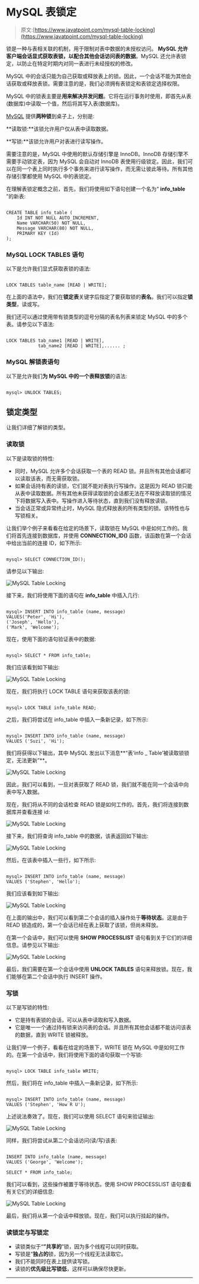 # MySQL 表锁定

> 原文:[https://www.javatpoint.com/mysql-table-locking](https://www.javatpoint.com/mysql-table-locking)

锁是一种与表相关联的机制，用于限制对表中数据的未授权访问。 **MySQL 允许客户端会话显式获取表锁，以配合其他会话访问表的数据**。MySQL 还允许表锁定，以防止在特定时期内对同一表进行未经授权的修改。

MySQL 中的会话只能为自己获取或释放表上的锁。因此，一个会话不能为其他会话获取或释放表锁。需要注意的是，我们必须拥有表锁定和表锁定选择权限。

MySQL 中的锁表主要是**用来解决并发问题**。它将在运行事务时使用，即首先从表(数据库)中读取一个值，然后将其写入表(数据库)。

[MySQL](https://www.javatpoint.com/mysql-tutorial) 提供**两种锁**到桌子上，分别是:

**读取锁:**该锁允许用户仅从表中读取数据。

**写锁:**该锁允许用户对表进行读写操作。

需要注意的是，MySQL 中使用的默认存储引擎是 InnoDB。InnoDB 存储引擎不需要手动锁定表，因为 MySQL 会自动对 InnoDB 表使用行级锁定。因此，我们可以在同一个表上同时执行多个事务来进行读写操作，而无需让彼此等待。所有其他存储引擎都使用 MySQL 中的表锁定。

在理解表锁定概念之前，首先，我们将使用如下语句创建一个名为“ **info_table** ”的新表:

```

CREATE TABLE info_table ( 
    Id INT NOT NULL AUTO_INCREMENT, 
    Name VARCHAR(50) NOT NULL, 
    Message VARCHAR(80) NOT NULL,
    PRIMARY KEY (Id) 
);

```

### MySQL LOCK TABLES 语句

以下是允许我们显式获取表锁的语法:

```

LOCK TABLES table_name [READ | WRITE];

```

在上面的语法中，我们在**锁定表**关键字后指定了要获取锁的**表名**。我们可以指定**锁类型**，读或写。

我们还可以通过使用带有锁类型的逗号分隔的表名列表来锁定 MySQL 中的多个表。请参见以下语法:

```

LOCK TABLES tab_name1 [READ | WRITE], 
            tab_name2 [READ | WRITE],...... ;

```

### MySQL 解锁表语句

以下是允许我们**为 MySQL 中的一个表释放锁**的语法:

```

mysql> UNLOCK TABLES;

```

## 锁定类型

让我们详细了解锁的类型。

### 读取锁

以下是读取锁的特性:

*   同时，MySQL 允许多个会话获取一个表的 READ 锁。并且所有其他会话都可以读取该表，而无需获取锁。
*   如果会话持有表的读锁，它们就不能对表执行写操作。这是因为 READ 锁只能从表中读取数据。所有其他未获得读取锁的会话都无法在不释放读取锁的情况下将数据写入表中。写操作进入等待状态，直到我们没有释放读锁。
*   当会话正常或异常终止时，MySQL 隐式释放表的所有类型的锁。该特性也与写锁相关。

让我们举个例子来看看在给定的场景下，读取锁在 MySQL 中是如何工作的。我们将首先连接到数据库，并使用 **CONNECTION_ID()** 函数，该函数在第一个会话中给出当前的连接 ID，如下所示:

```

mysql> SELECT CONNECTION_ID();

```

请参见以下输出:

![MySQL Table Locking](../Images/083c08742b2819cf34cc86cf0e637739.png)

接下来，我们将使用下面的语句在 **info_table** 中插入几行:

```

mysql> INSERT INTO info_table (name, message) 
VALUES('Peter', 'Hi'),
('Joseph', 'Hello'),
('Mark', 'Welcome');

```

现在，使用下面的语句验证表中的数据:

```

mysql> SELECT * FROM info_table;

```

我们应该看到如下输出:

![MySQL Table Locking](../Images/1280ab9aaa7d0a933d24eff557d2cbf3.png)

现在，我们将执行 LOCK TABLE 语句来获取该表的锁:

```

mysql> LOCK TABLE info_table READ;

```

之后，我们将尝试在 info_table 中插入一条新记录，如下所示:

```

mysql> INSERT INTO info_table (name, message) 
VALUES ('Suzi', 'Hi');

```

我们将获得以下输出，其中 MySQL 发出以下消息**“表‘info _ Table’被读取锁锁定，无法更新”**。

![MySQL Table Locking](../Images/c09c335439ca20e5f9d7ee9955741cc2.png)

因此，我们可以看到，一旦对表获取了 READ 锁，我们就不能在同一个会话中向表中写入数据。

现在，我们将从不同的会话检查 READ 锁是如何工作的。首先，我们将连接到数据库并查看连接 id:

![MySQL Table Locking](../Images/229431b0b296af6d43badfb7df78dcc3.png)

接下来，我们将查询 info_table 中的数据，该表返回如下输出:

![MySQL Table Locking](../Images/b4e0ca3a746fed05f974d696c4e5ba17.png)

然后，在该表中插入一些行，如下所示:

```

mysql> INSERT INTO info_table (name, message) 
VALUES ('Stephen', 'Hello');

```

我们应该看到如下输出:

![MySQL Table Locking](../Images/58548be4fa2e73348cbcc3dde7423923.png)

在上面的输出中，我们可以看到第二个会话的插入操作处于**等待状态**。这是由于 READ 锁造成的，第一个会话已经在表上获取了该锁，但尚未释放。

在第一个会话中，我们可以使用 **SHOW PROCESSLIST** 语句看到关于它们的详细信息。请参见以下输出:

![MySQL Table Locking](../Images/dbb966200b2a0e80a4d15e9f956dcf85.png)

最后，我们需要在第一个会话中使用 **UNLOCK TABLES** 语句来释放锁。现在，我们能够在第二个会话中执行 INSERT 操作。

### 写锁

以下是写锁的特性:

*   它是持有表锁的会话，可以从表中读取和写入数据。
*   它是唯一一个通过持有锁来访问表的会话。并且所有其他会话都不能访问该表的数据，直到 WRITE 锁被释放。

让我们举一个例子，看看在给定的场景下，WRITE 锁在 MySQL 中是如何工作的。在第一个会话中，我们将使用下面的语句获取一个写锁:

```

mysql> LOCK TABLE info_table WRITE;

```

然后，我们将在 info_table 中插入一条新记录，如下所示:

```

mysql> INSERT INTO info_table (name, message) 
VALUES ('Stephen', 'How R U');

```

上述说法奏效了。现在，我们可以使用 SELECT 语句来验证输出:

![MySQL Table Locking](../Images/b7f07833d08747e0e4775735aaa41274.png)

同样，我们将尝试从第二个会话访问(读/写)该表:

```

INSERT INTO info_table (name, message) 
VALUES ('George', 'Welcome');

SELECT * FROM info_table;

```

我们可以看到，这些操作被置于等待状态。使用 SHOW PROCESSLIST 语句查看有关它们的详细信息:

![MySQL Table Locking](../Images/355159a646aea687cb08761fd6137919.png)

最后，我们将从第一个会话中释放锁。现在，我们可以执行挂起的操作。

### 读锁定与写锁定

*   读锁类似于“**”共享的**”锁，因为多个线程可以同时获取。
*   写锁是“**独占的**锁，因为另一个线程无法读取它。
*   我们不能同时在表上提供读写锁。
*   读锁的**优先级比写锁低**，这样可以确保尽快更新。

* * *